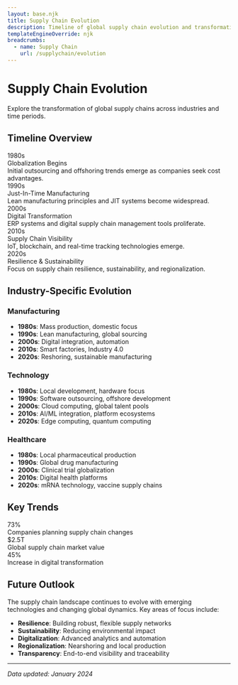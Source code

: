 ```yaml
---
layout: base.njk
title: Supply Chain Evolution
description: Timeline of global supply chain evolution and transformation across industries.
templateEngineOverride: njk
breadcrumbs:
  - name: Supply Chain
    url: /supplychain/evolution
---
```


# Supply Chain Evolution

Explore the transformation of global supply chains across industries and time periods.

## Timeline Overview

<div class="timeline">
  <div class="timeline-item">
    <div class="timeline-content">
      <div class="timeline-date">1980s</div>
      <div class="timeline-title">Globalization Begins</div>
      <div class="timeline-description">Initial outsourcing and offshoring trends emerge as companies seek cost advantages.</div>
    </div>
  </div>
  
  <div class="timeline-item">
    <div class="timeline-content">
      <div class="timeline-date">1990s</div>
      <div class="timeline-title">Just-In-Time Manufacturing</div>
      <div class="timeline-description">Lean manufacturing principles and JIT systems become widespread.</div>
    </div>
  </div>
  
  <div class="timeline-item">
    <div class="timeline-content">
      <div class="timeline-date">2000s</div>
      <div class="timeline-title">Digital Transformation</div>
      <div class="timeline-description">ERP systems and digital supply chain management tools proliferate.</div>
    </div>
  </div>
  
  <div class="timeline-item">
    <div class="timeline-content">
      <div class="timeline-date">2010s</div>
      <div class="timeline-title">Supply Chain Visibility</div>
      <div class="timeline-description">IoT, blockchain, and real-time tracking technologies emerge.</div>
    </div>
  </div>
  
  <div class="timeline-item">
    <div class="timeline-content">
      <div class="timeline-date">2020s</div>
      <div class="timeline-title">Resilience & Sustainability</div>
      <div class="timeline-description">Focus on supply chain resilience, sustainability, and regionalization.</div>
    </div>
  </div>
</div>

## Industry-Specific Evolution

### Manufacturing
- **1980s**: Mass production, domestic focus
- **1990s**: Lean manufacturing, global sourcing
- **2000s**: Digital integration, automation
- **2010s**: Smart factories, Industry 4.0
- **2020s**: Reshoring, sustainable manufacturing

### Technology
- **1980s**: Local development, hardware focus
- **1990s**: Software outsourcing, offshore development
- **2000s**: Cloud computing, global talent pools
- **2010s**: AI/ML integration, platform ecosystems
- **2020s**: Edge computing, quantum computing

### Healthcare
- **1980s**: Local pharmaceutical production
- **1990s**: Global drug manufacturing
- **2000s**: Clinical trial globalization
- **2010s**: Digital health platforms
- **2020s**: mRNA technology, vaccine supply chains

## Key Trends

<div class="stats-grid">
  <div class="stat-card">
    <div class="stat-number">73%</div>
    <div class="stat-label">Companies planning supply chain changes</div>
  </div>
  
  <div class="stat-card">
    <div class="stat-number">$2.5T</div>
    <div class="stat-label">Global supply chain market value</div>
  </div>
  
  <div class="stat-card">
    <div class="stat-number">45%</div>
    <div class="stat-label">Increase in digital transformation</div>
  </div>
</div>

## Future Outlook

The supply chain landscape continues to evolve with emerging technologies and changing global dynamics. Key areas of focus include:

- **Resilience**: Building robust, flexible supply networks
- **Sustainability**: Reducing environmental impact
- **Digitalization**: Advanced analytics and automation
- **Regionalization**: Nearshoring and local production
- **Transparency**: End-to-end visibility and traceability

---

*Data updated: January 2024* 